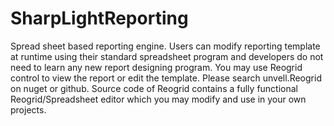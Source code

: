 # SharpLightReporting
Spread sheet based reporting engine. Users can modify reporting template at runtime using their standard spreadsheet program and developers do not need to learn any new report designing program. 
You may use Reogrid control to view the report or edit the template. Please search unvell.Reogrid on nuget or github. Source code of Reogrid contains a fully functional Reogrid/Spreadsheet editor which you may modify and use in your own projects.
